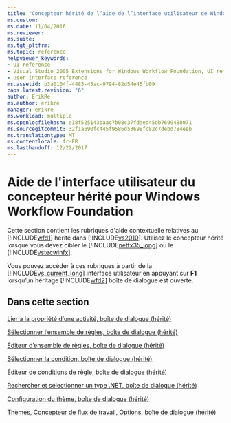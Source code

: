 ```yaml
---
title: "Concepteur hérité de l’aide de l’interface utilisateur de Windows Workflow Foundation | Documents Microsoft"
ms.custom: 
ms.date: 11/04/2016
ms.reviewer: 
ms.suite: 
ms.tgt_pltfrm: 
ms.topic: reference
helpviewer_keywords:
- UI reference
- Visual Studio 2005 Extensions for Windows Workflow Foundation, UI reference
- user interface reference
ms.assetid: b3a0104f-4485-45ac-9794-82d54e45fb09
caps.latest.revision: "6"
author: ErikRe
ms.author: erikre
manager: erikre
ms.workload: multiple
ms.openlocfilehash: e18f525143baac7b08c37fdaed45db7699488071
ms.sourcegitcommit: 32f1a690fc445f9586d53698fc82c7debd784eeb
ms.translationtype: MT
ms.contentlocale: fr-FR
ms.lasthandoff: 12/22/2017
---
```

# <a name="legacy-designer-for-windows-workflow-foundation-ui-help"></a>Aide de l'interface utilisateur du concepteur hérité pour Windows Workflow Foundation
Cette section contient les rubriques d'aide contextuelle relatives au [!INCLUDE[wfd1](../workflow-designer/includes/wfd1_md.md)] hérité dans [!INCLUDE[vs2010](../misc/includes/vs2010_md.md)]. Utilisez le concepteur hérité lorsque vous devez cibler le [!INCLUDE[netfx35_long](../workflow-designer/includes/netfx35_long_md.md)] ou le [!INCLUDE[vstecwinfx](../workflow-designer/includes/vstecwinfx_md.md)].  
  
 Vous pouvez accéder à ces rubriques à partir de la [!INCLUDE[vs_current_long](../misc/includes/vs_current_long_md.md)] interface utilisateur en appuyant sur **F1** lorsqu’un héritage [!INCLUDE[wfd2](../workflow-designer/includes/wfd2_md.md)] boîte de dialogue est ouverte.  
  
## <a name="in-this-section"></a>Dans cette section  
 [Lier à la propriété d’une activité, boîte de dialogue (hérité)](../workflow-designer/bind-to-an-activity-s-property-dialog-box-legacy.md)  
  
 [Sélectionner l’ensemble de règles, boîte de dialogue (hérité)](../workflow-designer/select-rule-set-dialog-box-legacy.md)  
  
 [Éditeur d’ensemble de règles, boîte de dialogue (hérité)](../workflow-designer/rule-set-editor-dialog-box-legacy.md)  
  
 [Sélectionner la condition, boîte de dialogue (hérité)](../workflow-designer/select-condition-dialog-box-legacy.md)  
  
 [Éditeur de conditions de règle, boîte de dialogue (hérité)](../workflow-designer/rule-condition-editor-dialog-box-legacy.md)  
  
 [Rechercher et sélectionner un type .NET, boîte de dialogue (hérité)](../workflow-designer/browse-and-select-a-dotnet-type-dialog-box-legacy.md)  
  
 [Configuration du thème, boîte de dialogue (hérité)](../workflow-designer/theme-configuration-dialog-box-legacy.md)  
  
 [Thèmes, Concepteur de flux de travail, Options, boîte de dialogue (hérité)](../workflow-designer/themes-workflow-designer-options-dialog-box-legacy.md)